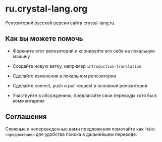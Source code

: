 # ru.crystal-lang.org

Репозиторий русской версии сайта crystal-lang.ru.



## Как вы можете помочь

* Форкните этот репозиторий и клонируйте его себе на локальную машину

* Создайте новую ветку, например `introduction-translation`

* Сделайте изменения в локальном репозитории

* Сделайте commit, push и pull request в основной репозиторий

* Участвуйте в обсуждениях, предлагайте свои переводы хотя бы в комментариях



## Соглашения

Сложные и непереведенные вами предложения помечайте как `TODO: <предложение>` для удобства поиска в дальнейшем переводе.